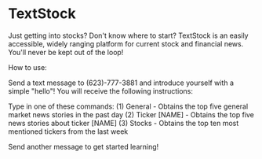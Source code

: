 # TextStock
Just getting into stocks? Don't know where to start? TextStock is an easily accessible, widely ranging platform for current stock and financial news. You'll never be kept out of the loop!

How to use:

Send a text message to (623)-777-3881 and introduce yourself with a simple "hello"! You will receive the following instructions:

Type in one of these commands:
(1) General - Obtains the top five general market news stories in the past day
(2) Ticker [NAME] - Obtains the top five news stories about ticker [NAME]
(3) Stocks - Obtains the top ten most mentioned tickers from the last week

Send another message to get started learning!

